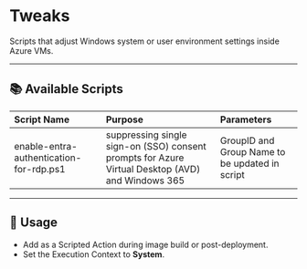 # Tweaks

Scripts that adjust Windows system or user environment settings inside Azure VMs.

---

## 📚 Available Scripts

| Script Name | Purpose | Parameters |
|:------------|:--------|:-----------|
| enable-entra-authentication-for-rdp.ps1| suppressing single sign-on (SSO) consent prompts for Azure Virtual Desktop (AVD) and Windows 365 | GroupID and Group Name to be updated in script |

---

## 🚀 Usage

- Add as a Scripted Action during image build or post-deployment.
- Set the Execution Context to **System**.
